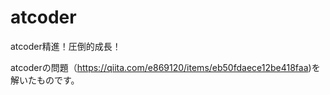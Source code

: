 # atcoder
atcoder精進！圧倒的成長！

atcoderの問題（https://qiita.com/e869120/items/eb50fdaece12be418faa)を解いたものです。
